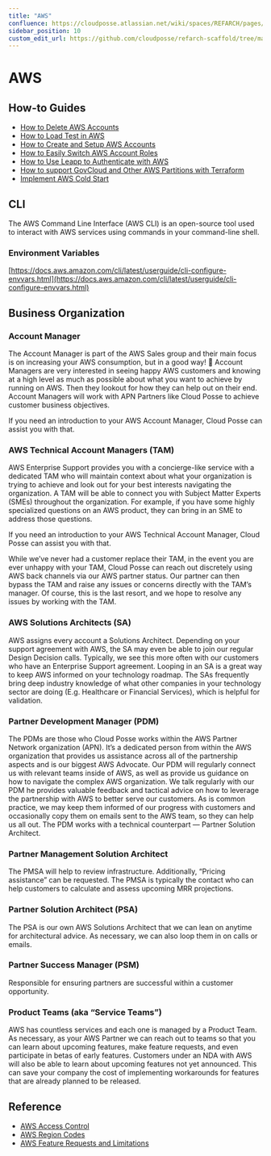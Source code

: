 ```yaml
---
title: "AWS"
confluence: https://cloudposse.atlassian.net/wiki/spaces/REFARCH/pages/1201373197/AWS
sidebar_position: 10
custom_edit_url: https://github.com/cloudposse/refarch-scaffold/tree/main/docs/docs/reference/aws/aws.md
---
```


# AWS

## How-to Guides

- [How to Delete AWS Accounts](/reference-architecture/how-to-guides/tutorials/how-to-delete-aws-accounts)
- [How to Load Test in AWS](/reference-architecture/how-to-guides/tutorials/how-to-load-test-in-aws)
- [How to Create and Setup AWS Accounts](/reference-architecture/how-to-guides/tutorials/how-to-create-and-setup-aws-accounts)
- [How to Easily Switch AWS Account Roles](/reference-architecture/how-to-guides/tutorials/how-to-easily-switch-aws-account-roles)
- [How to Use Leapp to Authenticate with AWS](/reference-architecture/how-to-guides/integrations/leapp)
- [How to support GovCloud and Other AWS Partitions with Terraform](/reference-architecture/how-to-guides/tutorials/how-to-support-govcloud-and-other-aws-partitions-with-terraform)
- [Implement AWS Cold Start](/reference-architecture/setup/cold-start)

## CLI

The AWS Command Line Interface (AWS CLI) is an open-source tool used to interact with AWS services using commands in your command-line shell.

### Environment Variables
[https://docs.aws.amazon.com/cli/latest/userguide/cli-configure-envvars.html](https://docs.aws.amazon.com/cli/latest/userguide/cli-configure-envvars.html)

## Business Organization

### Account Manager
The Account Manager is part of the AWS Sales group and their main focus is on increasing your AWS consumption, but in a good way! 🙂  Account Managers are very interested in seeing happy AWS customers and knowing at a high level as much as possible about what you want to achieve by running on AWS. Then they lookout for how they can help out on their end. Account Managers will work with APN Partners like Cloud Posse to achieve customer business objectives.

If you need an introduction to your AWS Account Manager, Cloud Posse can assist you with that.

### AWS Technical Account Managers (TAM)
AWS Enterprise Support provides you with a concierge-like service with a dedicated TAM who will maintain context about what your organization is trying to achieve and look out for your best interests navigating the organization. A TAM will be able to connect you with Subject Matter Experts (SMEs) throughout the organization. For example, if you have some highly specialized questions on an AWS product, they can bring in an SME to address those questions.

If you need an introduction to your AWS Technical Account Manager, Cloud Posse can assist you with that.

While we’ve never had a customer replace their TAM, in the event you are ever unhappy with your TAM, Cloud Posse can reach out discretely using AWS back channels via our AWS partner status. Our partner can then bypass the TAM and raise any issues or concerns directly with the TAM’s manager. Of course, this is the last resort, and we hope to resolve any issues by working with the TAM.

### AWS Solutions Architects (SA)
AWS assigns every account a Solutions Architect. Depending on your support agreement with AWS, the SA may even be able to join our regular Design Decision calls. Typically, we see this more often with our customers who have an Enterprise Support agreement. Looping in an SA is a great way to keep AWS informed on your technology roadmap. The SAs frequently bring deep industry knowledge of what other companies in your technology sector are doing (E.g. Healthcare or Financial Services), which is helpful for validation.

### Partner Development Manager (PDM)
The PDMs are those who Cloud Posse works within the AWS Partner Network organization (APN). It’s a dedicated person from within the AWS organization that provides us assistance across all of the partnership aspects and is our biggest AWS Advocate. Our PDM will regularly connect us with relevant teams inside of AWS, as well as provide us guidance on how to navigate the complex AWS organization. We talk regularly with our PDM he provides valuable feedback and tactical advice on how to leverage the partnership with AWS to better serve our customers. As is common practice, we may keep them informed of our progress with customers and occasionally copy them on emails sent to the AWS team, so they can help us all out. The PDM works with a technical counterpart — Partner Solution Architect.

### Partner Management Solution Architect
The PMSA will help to review infrastructure. Additionally, “Pricing assistance” can be requested. The PMSA is typically the contact who can help customers to calculate and assess upcoming MRR projections.

### Partner Solution Architect (PSA)
The PSA is our own AWS Solutions Architect that we can lean on anytime for architectural advice. As necessary, we can also loop them in on calls or emails.

### Partner Success Manager (PSM)
Responsible for ensuring partners are successful within a customer opportunity.

### Product Teams (aka “Service Teams”)
AWS has countless services and each one is managed by a Product Team. As necessary, as your AWS Partner we can reach out to teams so that you can learn about upcoming features, make feature requests, and even participate in betas of early features. Customers under an NDA with AWS will also be able to learn about upcoming features not yet announced. This can save your company the cost of implementing workarounds for features that are already planned to be released.

## Reference

- [AWS Access Control](/reference-architecture/reference/aws/aws-access-control)
- [AWS Region Codes](/reference-architecture/reference/aws/aws-region-codes)
- [AWS Feature Requests and Limitations](/reference-architecture/reference/aws/aws-feature-requests-and-limitations)


